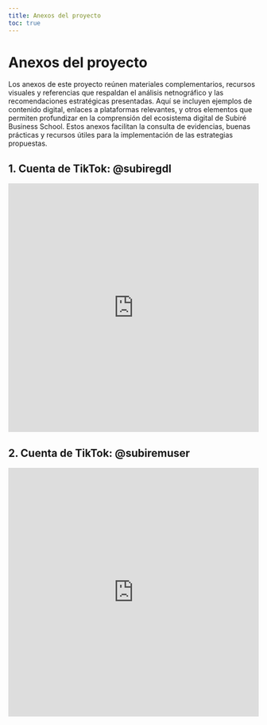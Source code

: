 ```yaml
---
title: Anexos del proyecto
toc: true
---
```


# Anexos del proyecto

Los anexos de este proyecto reúnen materiales complementarios, recursos visuales y referencias que respaldan el análisis netnográfico y las recomendaciones estratégicas presentadas. Aquí se incluyen ejemplos de contenido digital, enlaces a plataformas relevantes, y otros elementos que permiten profundizar en la comprensión del ecosistema digital de Subiré Business School. Estos anexos facilitan la consulta de evidencias, buenas prácticas y recursos útiles para la implementación de las estrategias propuestas.

## 1. Cuenta de TikTok: @subiregdl

<iframe
src="https://www.tiktok.com/embed/@subiregdl"
width="100%"
height="500"
style="border: none;"
allow="autoplay; encrypted-media"
allowfullscreen
title="TikTok Subiré GDL">
</iframe>

## 2. Cuenta de TikTok: @subiremuser

<iframe
src="https://www.tiktok.com/@subiremuser"
width="100%"
height="500"
style="border: none;"
allow="autoplay; encrypted-media"
allowfullscreen
title="TikTok Subiré Muser">
</iframe>